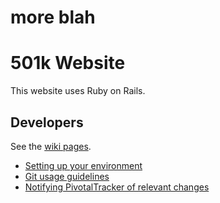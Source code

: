 # more blah
# 501k Website

This website uses Ruby on Rails.

## Developers

See the [wiki pages](https://github.com/roy98102/levi/wiki).

* [Setting up your environment](levi/wiki/Setting-up-your-environment)
* [Git usage guidelines](levi/wiki/Git-usage-guidelines)
* [Notifying PivotalTracker of relevant changes](levi/wiki/PivotalTracker-Integration)
